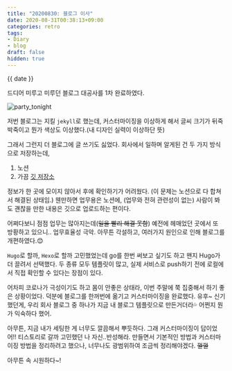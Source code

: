 ```yaml
---
title: "20200830: 블로그 이사"
date: 2020-08-31T00:38:13+09:00
categories: retro
tags:
- Diary
- blog
draft: false
hidden: true
---
```

{{ date }}

드디어 미루고 미루던 블로그 대공사를 1차 완료하였다.

![party_tonight](https://media.giphy.com/media/KYElw07kzDspaBOwf9/giphy.gif)

저번 블로그는 지킬 `jekyll`로 했는데, 커스터마이징을 이상하게 해서 글씨 크기가 뒤죽박죽이고 
뭔가 색상도 이상했다.(내 디자인 실력이 이상하단 뜻)

그래서 그런지 더 블로그에 글 쓰기도 싫었다. 
회사에서 일하며 알게된 건 두 가지 방식으로 저장하는데,

1. 노션
2. 가끔 [깃 저장소](https://github.com/mand2/notes)


정보가 한 곳에 모이지 않아서 후에 확인하기가 어려웠다. (이 문제는 노션으로 다 합쳐서 해결된 상태임.)
웬만하면 업무용은 노션에, (업무와 전혀 관련성이 없는) 사람이 봐도 괜찮을 만한 내용은 깃으로 업로드하는 편이다.


어쩌다보니 점점 업무는 많아지는데(~~일을 빨리 해결 못함~~) 예전에 헤매었던 곳에서 또 방황하고 있으니.. 업무효율성 극악.
아무튼 각설하고, 여러가지 원인으로 인해 블로그를 개편하였다.😊


`Hugo`로 할까, `Hexo`로 할까 고민했었는데 go를 한번 써보고 싶기도 하고 왠지 Hugo가 더 끌려서 선택했다.
두 종류 모두 템플릿이 많고, 실제 서비스로 push하기 전에 로컬에서 직접 확인할 수 있다는 장점이 있다.


어차피 코로나가 극성이기도 하고 몸이 안좋은 상태라, 이번 주말에 쭉 집중해서 하기 좋은 상황이었다. 
덕분에 블로그를 한꺼번에 옮기고 커스터마이징을 완료했다. 유후~ 
신기했던게, 우리 회사 블로그 중 하나가 지금 내 블로그 템플릿으로 만든거더라💦 어쩐지 뭔가 익숙하다 했어.


아무튼, 지금 내가 세팅한 게 너무도 깔끔해서 뿌듯하다.
그래 커스터마이징이 답이었어!! 티스토리로 갈까 고민했던 나 자신..반성해라.
만들면서 기본적인 방법과 커스터마이징 방법을 정리하려고 했으나,
너무나도 광범위하여 조금씩 정리해야겠다. ~~껄껄~~


아무튼 속 시원하다~!